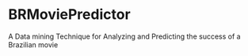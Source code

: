 # BRMoviePredictor
A Data mining Technique for Analyzing and Predicting the success of a Brazilian movie
